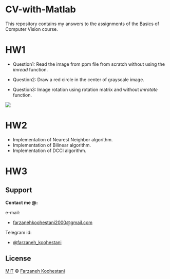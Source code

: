 # CV-with-Matlab
This repository contains my answers to the assignments of the Basics of Computer Vision course.

# HW1
* Question1: Read the image from ppm file from scratch without using the *imread* function.

* Question2: Draw a red circle in the center of grayscale image.

* Question3: Image rotation using rotation matrix and without *imrotate* function.
<img src="https://github.com/farkoo/CV-with-Matlab/blob/master/HW1/rot.png">

# HW2
* Implementation of Nearest Neighbor algorithm.
* Implementation of Bilinear algorithm.
* Implementation of DCCI algorithm.


# HW3


## Support

**Contact me @:**

e-mail:

* farzanehkoohestani2000@gmail.com

Telegram id:

* [@farzaneh_koohestani](https://t.me/farzaneh_koohestani)

## License
[MIT](https://github.com/farkoo/CV-with-Matlab/blob/master/LICENSE)
&#0169; 
[Farzaneh Koohestani](https://github.com/fark00)

